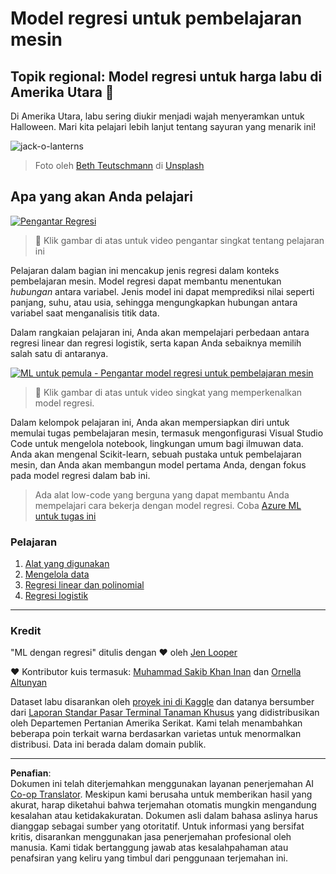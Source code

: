 <!--
CO_OP_TRANSLATOR_METADATA:
{
  "original_hash": "508582278dbb8edd2a8a80ac96ef416c",
  "translation_date": "2025-09-05T18:37:46+00:00",
  "source_file": "2-Regression/README.md",
  "language_code": "id"
}
-->
# Model regresi untuk pembelajaran mesin
## Topik regional: Model regresi untuk harga labu di Amerika Utara 🎃

Di Amerika Utara, labu sering diukir menjadi wajah menyeramkan untuk Halloween. Mari kita pelajari lebih lanjut tentang sayuran yang menarik ini!

![jack-o-lanterns](../../../2-Regression/images/jack-o-lanterns.jpg)
> Foto oleh <a href="https://unsplash.com/@teutschmann?utm_source=unsplash&utm_medium=referral&utm_content=creditCopyText">Beth Teutschmann</a> di <a href="https://unsplash.com/s/photos/jack-o-lanterns?utm_source=unsplash&utm_medium=referral&utm_content=creditCopyText">Unsplash</a>
  
## Apa yang akan Anda pelajari

[![Pengantar Regresi](https://img.youtube.com/vi/5QnJtDad4iQ/0.jpg)](https://youtu.be/5QnJtDad4iQ "Video pengantar regresi - Klik untuk menonton!")
> 🎥 Klik gambar di atas untuk video pengantar singkat tentang pelajaran ini

Pelajaran dalam bagian ini mencakup jenis regresi dalam konteks pembelajaran mesin. Model regresi dapat membantu menentukan _hubungan_ antara variabel. Jenis model ini dapat memprediksi nilai seperti panjang, suhu, atau usia, sehingga mengungkapkan hubungan antara variabel saat menganalisis titik data.

Dalam rangkaian pelajaran ini, Anda akan mempelajari perbedaan antara regresi linear dan regresi logistik, serta kapan Anda sebaiknya memilih salah satu di antaranya.

[![ML untuk pemula - Pengantar model regresi untuk pembelajaran mesin](https://img.youtube.com/vi/XA3OaoW86R8/0.jpg)](https://youtu.be/XA3OaoW86R8 "ML untuk pemula - Pengantar model regresi untuk pembelajaran mesin")

> 🎥 Klik gambar di atas untuk video singkat yang memperkenalkan model regresi.

Dalam kelompok pelajaran ini, Anda akan mempersiapkan diri untuk memulai tugas pembelajaran mesin, termasuk mengonfigurasi Visual Studio Code untuk mengelola notebook, lingkungan umum bagi ilmuwan data. Anda akan mengenal Scikit-learn, sebuah pustaka untuk pembelajaran mesin, dan Anda akan membangun model pertama Anda, dengan fokus pada model regresi dalam bab ini.

> Ada alat low-code yang berguna yang dapat membantu Anda mempelajari cara bekerja dengan model regresi. Coba [Azure ML untuk tugas ini](https://docs.microsoft.com/learn/modules/create-regression-model-azure-machine-learning-designer/?WT.mc_id=academic-77952-leestott)

### Pelajaran

1. [Alat yang digunakan](1-Tools/README.md)
2. [Mengelola data](2-Data/README.md)
3. [Regresi linear dan polinomial](3-Linear/README.md)
4. [Regresi logistik](4-Logistic/README.md)

---
### Kredit

"ML dengan regresi" ditulis dengan ♥️ oleh [Jen Looper](https://twitter.com/jenlooper)

♥️ Kontributor kuis termasuk: [Muhammad Sakib Khan Inan](https://twitter.com/Sakibinan) dan [Ornella Altunyan](https://twitter.com/ornelladotcom)

Dataset labu disarankan oleh [proyek ini di Kaggle](https://www.kaggle.com/usda/a-year-of-pumpkin-prices) dan datanya bersumber dari [Laporan Standar Pasar Terminal Tanaman Khusus](https://www.marketnews.usda.gov/mnp/fv-report-config-step1?type=termPrice) yang didistribusikan oleh Departemen Pertanian Amerika Serikat. Kami telah menambahkan beberapa poin terkait warna berdasarkan varietas untuk menormalkan distribusi. Data ini berada dalam domain publik.

---

**Penafian**:  
Dokumen ini telah diterjemahkan menggunakan layanan penerjemahan AI [Co-op Translator](https://github.com/Azure/co-op-translator). Meskipun kami berusaha untuk memberikan hasil yang akurat, harap diketahui bahwa terjemahan otomatis mungkin mengandung kesalahan atau ketidakakuratan. Dokumen asli dalam bahasa aslinya harus dianggap sebagai sumber yang otoritatif. Untuk informasi yang bersifat kritis, disarankan menggunakan jasa penerjemahan profesional oleh manusia. Kami tidak bertanggung jawab atas kesalahpahaman atau penafsiran yang keliru yang timbul dari penggunaan terjemahan ini.